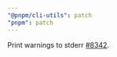 ```yaml
---
"@pnpm/cli-utils": patch
"pnpm": patch
---
```


Print warnings to stderr [#8342](https://github.com/pnpm/pnpm/pull/8342).
